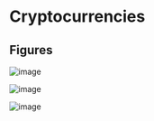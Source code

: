# Cryptocurrencies

## Figures

![image](https://user-images.githubusercontent.com/115745142/222020710-647f18b3-3d1b-44d1-96f3-59e53dceaa51.png)


![image](https://user-images.githubusercontent.com/115745142/222020738-b6db237e-e08c-4e0f-b1ad-ab7e9d2c0f31.png)


![image](https://user-images.githubusercontent.com/115745142/222020796-8c02a7bc-514c-456e-9b95-2e99eed1f20c.png)
